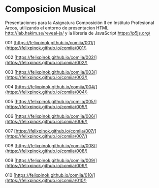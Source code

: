 # Composicion Musical
Presentaciones para la Asignatura Composición II en Instituto Profesional Arcos, utilizando el entorno de presentacion HTML http://lab.hakim.se/reveal-js/ y la libreria de JavaScript https://p5js.org/


001 [https://felixpinok.github.io/comiia/001/](https://felixpinok.github.io/comiia/001/)

002 [https://felixpinok.github.io/comiia/002/](https://felixpinok.github.io/comiia/002/)

003 [https://felixpinok.github.io/comiia/003/](https://felixpinok.github.io/comiia/003/)

004 [https://felixpinok.github.io/comiia/004/](https://felixpinok.github.io/comiia/004/)

005 [https://felixpinok.github.io/comiia/005/](https://felixpinok.github.io/comiia/005/)

006 [https://felixpinok.github.io/comiia/006/](https://felixpinok.github.io/comiia/006/)

007 [https://felixpinok.github.io/comiia/007/](https://felixpinok.github.io/comiia/007/)

008 [https://felixpinok.github.io/comiia/008/](https://felixpinok.github.io/comiia/008/)

009 [https://felixpinok.github.io/comiia/009/](https://felixpinok.github.io/comiia/009/)

010 [https://felixpinok.github.io/comiia/010/](https://felixpinok.github.io/comiia/010/)
